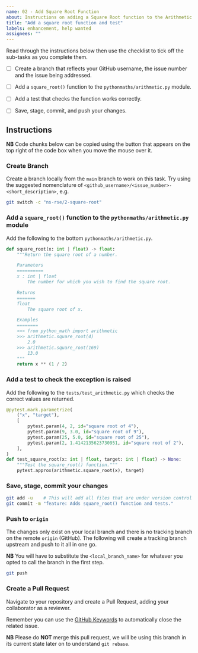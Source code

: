 ```yaml
---
name: 02 - Add Square Root Function
about: Instructions on adding a Square Root function to the Arithmetic module
title: "Add a square root function and test"
labels: enhancement, help wanted
assignees: ""
---
```


Read through the instructions below then use the checklist to tick off the sub-tasks as you complete them.

- [ ] Create a branch that reflects your GitHub username, the issue number and the issue being addressed.
- [ ] Add a `square_root()` function to the `pythonmaths/arithmetic.py` module.
- [ ] Add a test that checks the function works correctly.
- [ ] Save, stage, commit, and push your changes.


## Instructions

**NB** Code chunks below can be copied using the button that appears on the top right of the code box when you move the
mouse over it.

### Create Branch

Create a branch locally from the `main` branch to work on this task. Try using the suggested nomenclature of
`<github_username>/<issue_number>-<short_description>`, e.g.

```bash
git switch -c "ns-rse/2-square-root"
```

### Add a `square_root()` function to the `pythonmaths/arithmetic.py` module

Add the following to the bottom `pythonmaths/arithmetic.py`.

```python
def square_root(x: int | float) -> float:
    """Return the square root of a number.

    Parameters
    ==========
    x : int | float
        The number for which you wish to find the square root.

    Returns
    =======
    float
        The square root of x.

    Examples
    ========
    >>> from python_math import arithmetic
    >>> arithmetic.square_root(4)
        2.0
    >>> arithmetic.square_root(169)
        13.0
    """
    return x ** (1 / 2)
```

### Add a test to check the exception is raised

Add the following to the `tests/test_arithmetic.py` which checks the correct values are returned.

```python
@pytest.mark.parametrize(
    ("x", "target"),
    [
        pytest.param(4, 2, id="square root of 4"),
        pytest.param(9, 3.0, id="square root of 9"),
        pytest.param(25, 5.0, id="square root of 25"),
        pytest.param(2, 1.4142135623730951, id="square root of 2"),
    ],
)
def test_square_root(x: int | float, target: int | float) -> None:
    """Test the square_root() function."""
    pytest.approx(arithmetic.square_root(x), target)
```

### Save, stage, commit your changes

```bash
git add -u    # This will add all files that are under version control and have been modified
git commit -m "feature: Adds square_root() function and tests."
```

### Push to `origin`

The changes only exist on your local branch and there is no tracking branch on the remote `origin` (GitHub). The
following will create a tracking branch upstream and push to it all in one go.

**NB** You will have to substitute the `<local_branch_name>` for whatever you opted to call the branch in the first
step.

```bash
git push
```

### Create a Pull Request

Navigate to your repository and create a Pull Request, adding your collaborator as a reviewer.

Remember you can use the [GitHub
Keywords](https://docs.github.com/en/get-started/writing-on-github/working-with-advanced-formatting/using-keywords-in-issues-and-pull-requests)
to automatically close the related issue.

**NB** Please do **NOT** merge this pull request, we will be using this branch in its current state later on to
understand `git rebase`.
